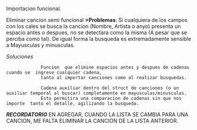 Importacion funcional.

Eliminar cancion semi funcional
**>Problemas**:
  Si cualquiera de los campos con los cales se busca la  cancion (Nombre, Artista o anyo) presenta un espacio antes
  o despues, no se detectara como la misma (A pesar que se perciba como tal). 
  De igual forma la busqueda es extremadamente sensible a Mayusculas y minusculas.

  *Soluciones*   
  
                 Funcion  que elimine espacios antes y despues de cadenas cuando se  ingrese cualquier cadena,
                 tanto al importar canciones como al realizar busquedas.
                 
                 Cadena auxiliar dentro del struct de canciones (o un auxiliar temporal al buscar) completamente en mayusculas/minusculas. 
                 Esto permitira una comparacion de cadenas sin que nos importe  tanto el detalle, agilizando la busqueda.
                 
  
 ***RECORDATORIO***
 EN AGREGAR, CUANDO LA LISTA SE CAMBIA PARA UNA CANCION, ME FALTA ELIMINAR LA CANCION DE LA LISTA ANTERIOR.
